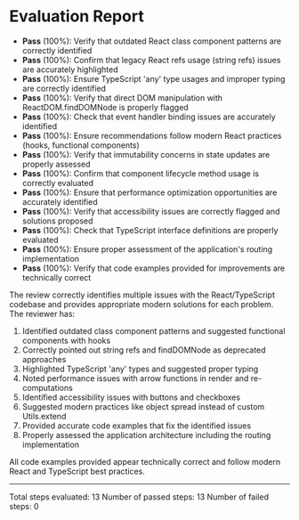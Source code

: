 # Evaluation Report

- **Pass** (100%): Verify that outdated React class component patterns are correctly identified
- **Pass** (100%): Confirm that legacy React refs usage (string refs) issues are accurately highlighted
- **Pass** (100%): Ensure TypeScript 'any' type usages and improper typing are correctly identified
- **Pass** (100%): Verify that direct DOM manipulation with ReactDOM.findDOMNode is properly flagged
- **Pass** (100%): Check that event handler binding issues are accurately identified
- **Pass** (100%): Ensure recommendations follow modern React practices (hooks, functional components)
- **Pass** (100%): Verify that immutability concerns in state updates are properly assessed
- **Pass** (100%): Confirm that component lifecycle method usage is correctly evaluated
- **Pass** (100%): Ensure that performance optimization opportunities are accurately identified
- **Pass** (100%): Verify that accessibility issues are correctly flagged and solutions proposed
- **Pass** (100%): Check that TypeScript interface definitions are properly evaluated
- **Pass** (100%): Ensure proper assessment of the application's routing implementation
- **Pass** (100%): Verify that code examples provided for improvements are technically correct

The review correctly identifies multiple issues with the React/TypeScript codebase and provides appropriate modern solutions for each problem. The reviewer has:

1. Identified outdated class component patterns and suggested functional components with hooks
2. Correctly pointed out string refs and findDOMNode as deprecated approaches
3. Highlighted TypeScript 'any' types and suggested proper typing
4. Noted performance issues with arrow functions in render and re-computations
5. Identified accessibility issues with buttons and checkboxes
6. Suggested modern practices like object spread instead of custom Utils.extend
7. Provided accurate code examples that fix the identified issues
8. Properly assessed the application architecture including the routing implementation

All code examples provided appear technically correct and follow modern React and TypeScript best practices.

---

Total steps evaluated: 13
Number of passed steps: 13
Number of failed steps: 0